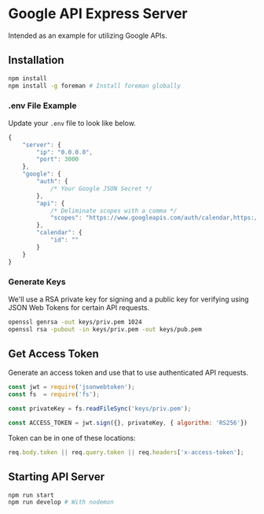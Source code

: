 # Google API Express Server

Intended as an example for utilizing Google APIs.

## Installation

```sh
npm install
npm install -g foreman # Install foreman globally
```

### .env File Example

Update your `.env` file to look like below.

```js
{
    "server": {
        "ip": "0.0.0.0",
        "port": 3000
    },
    "google": {
        "auth": {
            /* Your Google JSON Secret */
        },
        "api": {
            /* Deliminate scopes with a comma */
            "scopes": "https://www.googleapis.com/auth/calendar,https://www.googleapis.com/auth/drive"
        },
        "calendar": {
            "id": ""
        }
    }
}
```

### Generate Keys

We'll use a RSA private key for signing and a public key for verifying using JSON Web Tokens for certain API requests.

```sh
openssl genrsa -out keys/priv.pem 1024
openssl rsa -pubout -in keys/priv.pem -out keys/pub.pem
```

## Get Access Token

Generate an access token and use that to use authenticated API requests.

```js
const jwt = require('jsonwebtoken');
const fs  = require('fs');

const privateKey = fs.readFileSync('keys/priv.pem');

const ACCESS_TOKEN = jwt.sign({}, privateKey, { algorithm: 'RS256'})
```

Token can be in one of these locations:

```js
req.body.token || req.query.token || req.headers['x-access-token'];
```

## Starting API Server

```sh
npm run start
npm run develop # With nodemon
```